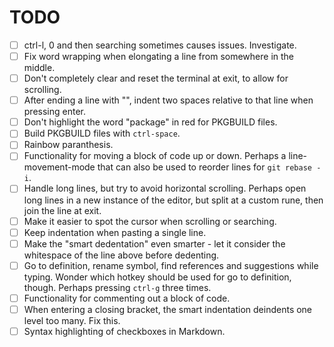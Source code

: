 # TODO

- [ ] ctrl-l, 0 and then searching sometimes causes issues. Investigate.
- [ ] Fix word wrapping when elongating a line from somewhere in the middle.
- [ ] Don't completely clear and reset the terminal at exit, to allow for scrolling.
- [ ] After ending a line with "\", indent two spaces relative to that line when pressing enter.
- [ ] Don't highlight the word "package" in red for PKGBUILD files.
- [ ] Build PKGBUILD files with `ctrl-space`.
- [ ] Rainbow paranthesis.
- [ ] Functionality for moving a block of code up or down. Perhaps a line-movement-mode that can also be used to reorder lines for `git rebase -i`.
- [ ] Handle long lines, but try to avoid horizontal scrolling. Perhaps open long lines in a new instance of the editor, but split at a custom rune, then join the line at exit.
- [ ] Make it easier to spot the cursor when scrolling or searching.
- [ ] Keep indentation when pasting a single line.
- [ ] Make the "smart dedentation" even smarter - let it consider the whitespace of the line above before dedenting.
- [ ] Go to definition, rename symbol, find references and suggestions while typing. Wonder which hotkey should be used for go to definition, though.
      Perhaps pressing `ctrl-g` three times.
- [ ] Functionality for commenting out a block of code.
- [ ] When entering a closing bracket, the smart indentation deindents one level too many. Fix this.
- [ ] Syntax highlighting of checkboxes in Markdown.
